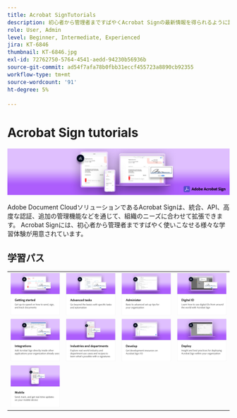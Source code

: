 ```yaml
---
title: Acrobat SignTutorials
description: 初心者から管理者まですばやくAcrobat Signの最新情報を得られるように設計されたチュートリアル、Web セミナー、ユースケースのコレクションです
role: User, Admin
level: Beginner, Intermediate, Experienced
jira: KT-6846
thumbnail: KT-6846.jpg
exl-id: 72762750-5764-4541-aedd-94230b56936b
source-git-commit: ad54f7afa78b0fbb31eccf455723a8890cb92355
workflow-type: tm+mt
source-wordcount: '91'
ht-degree: 5%

---
```


# Acrobat Sign tutorials

![Acrobat Sign Hero Image](assets/Hero_Sign.jpg)

Adobe Document CloudソリューションであるAcrobat Signは、統合、API、高度な認証、追加の管理機能などを通じて、組織のニーズに合わせて拡張できます。 Acrobat Signには、初心者から管理者まですばやく使いこなせる様々な学習体験が用意されています。

<div id="recs-overview-body-1"></div>
<div id="recs-overview-body-2"></div>
<div id="recs-overview-body-3"></div>
<div id="recs-overview-body-4"></div>
<div id="recs-overview-body-5"></div>
<div id="recs-overview-body-6"></div>

## 学習パス

<table style="table-layout:fixed">
<tr>
  <td>
    <a href="sign-beginner-tutorials/beginner-users-overview.md">
      <img alt="はじめに" src="assets/AS_Title_Getting-Started.png" />
    </a>
  </td>
  <td>
    <a href="sign-advanced-users/advanced-users-overview.md">
      <img alt="高度なタスク" src="assets/AS_Title_Advanced.png" />
    </a>
  </td>  
  <td>
    <a href="admin/intro-admin-overview.md">
      <img alt="管理" src="assets/AS_Title_Administer.png" />
    </a>
  </td>
  <td>
    <a href="digitalid/digitalid-overview.md">
      <img alt="デジタル ID" src="assets/AS_Title_DigitalID.png" />
    </a>
  </td>
</tr>
<tr>
  <td>
    <a href="integrations/integrations-overview.md">
      <img alt="統合" src="assets/AS_Title_Integrate.png" />
    </a>
  </td>
  <td>
    <a href="sign-usecase/expand-inspire-overview.md">
      <img alt="業種および部門" src="assets/AS_Title_Industry.png" />
    </a>
  </td>
  <td>
    <a href="develop/develop-overview.md">
      <img alt="開発" src="assets/AS_Title_Develop.png" />
    </a>
  </td>
   <td>
    <a href="deploy-overview.md">
      <img alt="デプロイ" src="assets/AS_Title_Deploy.png" />
    </a>
  </td>
</tr>
<tr>
  <td>
    <a href="mobile/mobile-overview.md">
      <img alt="モバイル" src="assets/AS_Title_Mobile.png" />
    </a>
  </td>  
</tr>
</table>
